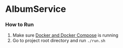 # AlbumService

### How to Run

1. Make sure [Docker and Docker Compose](https://www.docker.com) is running
2. Go to project root directory and run ``./run.sh``

